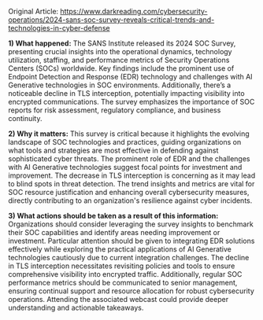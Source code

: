 Original Article: https://www.darkreading.com/cybersecurity-operations/2024-sans-soc-survey-reveals-critical-trends-and-technologies-in-cyber-defense

**1) What happened:**
The SANS Institute released its 2024 SOC Survey, presenting crucial insights into the operational dynamics, technology utilization, staffing, and performance metrics of Security Operations Centers (SOCs) worldwide. Key findings include the prominent use of Endpoint Detection and Response (EDR) technology and challenges with AI Generative technologies in SOC environments. Additionally, there’s a noticeable decline in TLS interception, potentially impacting visibility into encrypted communications. The survey emphasizes the importance of SOC reports for risk assessment, regulatory compliance, and business continuity.

**2) Why it matters:**
This survey is critical because it highlights the evolving landscape of SOC technologies and practices, guiding organizations on what tools and strategies are most effective in defending against sophisticated cyber threats. The prominent role of EDR and the challenges with AI Generative technologies suggest focal points for investment and improvement. The decrease in TLS interception is concerning as it may lead to blind spots in threat detection. The trend insights and metrics are vital for SOC resource justification and enhancing overall cybersecurity measures, directly contributing to an organization's resilience against cyber incidents.

**3) What actions should be taken as a result of this information:**
Organizations should consider leveraging the survey insights to benchmark their SOC capabilities and identify areas needing improvement or investment. Particular attention should be given to integrating EDR solutions effectively while exploring the practical applications of AI Generative technologies cautiously due to current integration challenges. The decline in TLS interception necessitates revisiting policies and tools to ensure comprehensive visibility into encrypted traffic. Additionally, regular SOC performance metrics should be communicated to senior management, ensuring continual support and resource allocation for robust cybersecurity operations. Attending the associated webcast could provide deeper understanding and actionable takeaways.